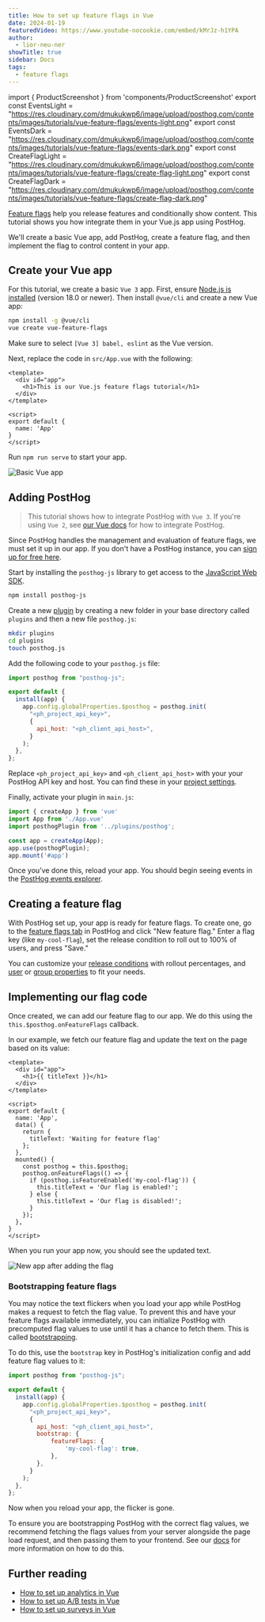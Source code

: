 ```yaml
---
title: How to set up feature flags in Vue
date: 2024-01-19
featuredVideo: https://www.youtube-nocookie.com/embed/kMrJz-h1YPA
author:
  - lior-neu-ner
showTitle: true
sidebar: Docs
tags:
  - feature flags
---
```


import { ProductScreenshot } from 'components/ProductScreenshot'
export const EventsLight = "https://res.cloudinary.com/dmukukwp6/image/upload/posthog.com/contents/images/tutorials/vue-feature-flags/events-light.png"
export const EventsDark = "https://res.cloudinary.com/dmukukwp6/image/upload/posthog.com/contents/images/tutorials/vue-feature-flags/events-dark.png"
export const CreateFlagLight = "https://res.cloudinary.com/dmukukwp6/image/upload/posthog.com/contents/images/tutorials/vue-feature-flags/create-flag-light.png"
export const CreateFlagDark = "https://res.cloudinary.com/dmukukwp6/image/upload/posthog.com/contents/images/tutorials/vue-feature-flags/create-flag-dark.png"

[Feature flags](/feature-flags) help you release features and conditionally show content. This tutorial shows you how integrate them in your Vue.js app using PostHog. 

We'll create a basic Vue app, add PostHog, create a feature flag, and then implement the flag to control content in your app.

## Create your Vue app

For this tutorial, we create a basic `Vue 3` app. First, ensure [Node.js is installed](https://nodejs.dev/en/learn/how-to-install-nodejs/) (version 18.0 or newer). Then install `@vue/cli` and create a new Vue app:

```bash
npm install -g @vue/cli
vue create vue-feature-flags
```

Make sure to select `[Vue 3] babel, eslint` as the Vue version.

Next, replace the code in `src/App.vue` with the following:

```vue file=App.vue
<template>
  <div id="app">
    <h1>This is our Vue.js feature flags tutorial</h1>
  </div>
</template>

<script>
export default {
  name: 'App'
}
</script>
```

Run `npm run serve` to start your app.

![Basic Vue app](https://res.cloudinary.com/dmukukwp6/image/upload/v1710055416/posthog.com/contents/images/tutorials/vue-feature-flags/basic-app.png)

## Adding PostHog

> This tutorial shows how to integrate PostHog with `Vue 3`. If you're using `Vue 2`, see [our Vue docs](/docs/libraries/vue-js) for how to integrate PostHog.

Since PostHog handles the management and evaluation of feature flags, we must set it up in our app. If you don't have a PostHog instance, you can [sign up for free here](https://us.posthog.com/signup). 

Start by installing the `posthog-js` library to get access to the [JavaScript Web SDK](/docs/libraries/js).

```bash
npm install posthog-js
```

Create a new [plugin](https://vuejs.org/guide/reusability/plugins) by creating a new folder in your base directory called `plugins` and then a new file `posthog.js`:

```bash
mkdir plugins
cd plugins 
touch posthog.js
```

Add the following code to your `posthog.js` file:

```js file=plugins/posthog.js
import posthog from "posthog-js";

export default {
  install(app) {
    app.config.globalProperties.$posthog = posthog.init(
      "<ph_project_api_key>",
      {
        api_host: "<ph_client_api_host>",
      }
    );
  },
};
```

Replace `<ph_project_api_key>` and `<ph_client_api_host>` with your your PostHog API key and host. You can find these in your [project settings](https://us.posthog.com/settings/project).

Finally, activate your plugin in `main.js`:

```js file=main.js
import { createApp } from 'vue'
import App from './App.vue'
import posthogPlugin from '../plugins/posthog';

const app = createApp(App);
app.use(posthogPlugin);
app.mount('#app')
```

Once you’ve done this, reload your app. You should begin seeing events in the [PostHog events explorer](https://us.posthog.com/events).

<ProductScreenshot
  imageLight={EventsLight} 
  imageDark={EventsDark} 
  alt="Feature flag created in PostHog" 
  classes="rounded"
/>

## Creating a feature flag

With PostHog set up, your app is ready for feature flags. To create one, go to the [feature flags tab](https://us.posthog.com/feature_flags) in PostHog and click "New feature flag." Enter a flag key (like `my-cool-flag`), set the release condition to roll out to 100% of users, and press "Save."

<ProductScreenshot
  imageLight={CreateFlagLight} 
  imageDark={CreateFlagDark} 
  alt="Feature flag created in PostHog" 
  classes="rounded"
/>

You can customize your [release conditions](/docs/feature-flags/creating-feature-flags#release-conditions) with rollout percentages, and [user](/docs/product-analytics/user-properties) or [group properties](/docs/product-analytics/group-analytics) to fit your needs.

## Implementing our flag code

Once created, we can add our feature flag to our app. We do this using the `this.$posthog.onFeatureFlags` callback.

In our example, we fetch our feature flag and update the text on the page based on its value:

```vue file=App.vue
<template>
  <div id="app">
    <h1>{{ titleText }}</h1>
  </div>
</template>

<script>
export default {
  name: 'App',
  data() {
    return {
      titleText: 'Waiting for feature flag'
    };
  },
  mounted() {
    const posthog = this.$posthog;
    posthog.onFeatureFlags(() => {
      if (posthog.isFeatureEnabled('my-cool-flag')) {
        this.titleText = 'Our flag is enabled!';
      } else {
        this.titleText = 'Our flag is disabled!';
      }
    });
  },
}
</script>
```

When you run your app now, you should see the updated text.

![New app after adding the flag](https://res.cloudinary.com/dmukukwp6/image/upload/v1710055416/posthog.com/contents/images/tutorials/vue-feature-flags/flag-enabled-in-app.png)

### Bootstrapping feature flags

You may notice the text flickers when you load your app while PostHog makes a request to fetch the flag value. To prevent this and have your feature flags available immediately, you can initialize PostHog with precomputed flag values to use until it has a chance to fetch them. This is called [bootstrapping](/docs/feature-flags/bootstrapping).

To do this, use the `bootstrap` key in PostHog's initialization config and add feature flag values to it:

```js file=plugins/posthog.js
import posthog from "posthog-js";

export default {
  install(app) {
    app.config.globalProperties.$posthog = posthog.init(
      "<ph_project_api_key>",
      {
        api_host: "<ph_client_api_host>",
        bootstrap: {
            featureFlags: {
                'my-cool-flag': true,
            },
        },
      }
    );
  },
};
```

Now when you reload your app, the flicker is gone. 

To ensure you are bootstrapping PostHog with the correct flag values, we recommend fetching the flags values from your server alongside the page load request, and then passing them to your frontend. See our [docs](/docs/feature-flags/bootstrapping) for more information on how to do this.

## Further reading

- [How to set up analytics in Vue](/tutorials/vue-analytics)
- [How to set up A/B tests in Vue](/tutorials/vue-ab-tests)
- [How to set up surveys in Vue](/tutorials/vue-surveys)

